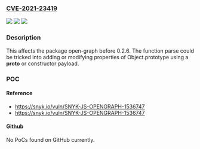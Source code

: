 ### [CVE-2021-23419](https://cve.mitre.org/cgi-bin/cvename.cgi?name=CVE-2021-23419)
![](https://img.shields.io/static/v1?label=Product&message=open-graph&color=blue)
![](https://img.shields.io/static/v1?label=Version&message=%3C%200.2.6%20&color=brighgreen)
![](https://img.shields.io/static/v1?label=Vulnerability&message=Prototype%20Pollution&color=brighgreen)

### Description

This affects the package open-graph before 0.2.6. The function parse could be tricked into adding or modifying properties of Object.prototype using a __proto__ or constructor payload.

### POC

#### Reference
- https://snyk.io/vuln/SNYK-JS-OPENGRAPH-1536747
- https://snyk.io/vuln/SNYK-JS-OPENGRAPH-1536747

#### Github
No PoCs found on GitHub currently.

